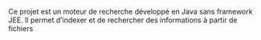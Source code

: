Ce projet est un moteur de recherche développé en Java sans framework JEE. Il permet d’indexer et de rechercher des informations à partir de fichiers
